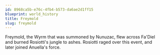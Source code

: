 ```yaml
---
id: 8968ca5b-e76c-4fb4-b573-da6ae2d1ff15
blueprint: world_history
title: Freymold
slug: freymold
---
```

Freymold, the Wyrm that was summoned by Nunuzac, flew across Fa'Diel and burned Rosiotti's jungle to ashes. Rosiotti raged over this event, and later joined Anuella's force.